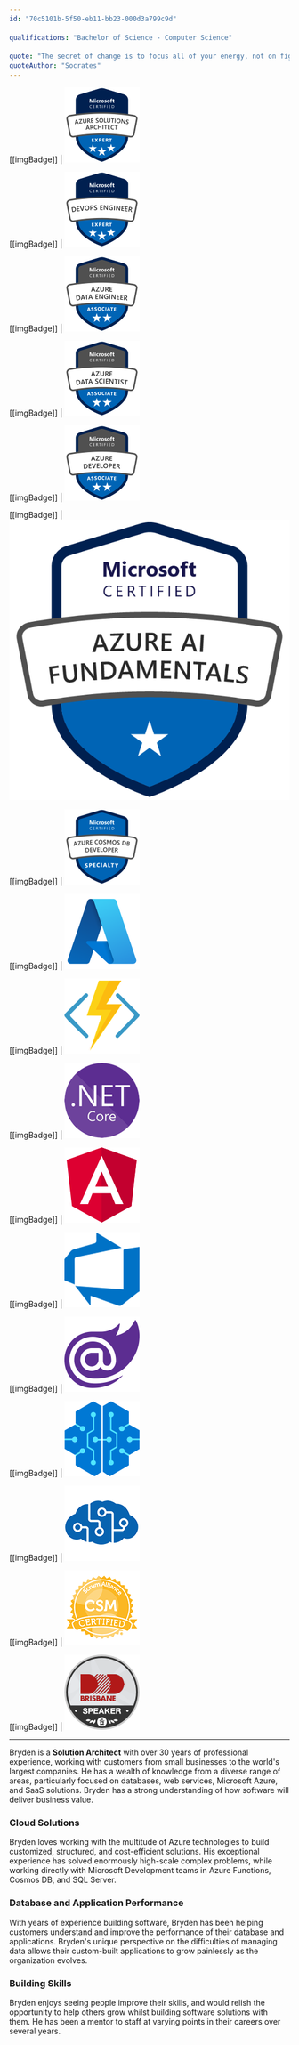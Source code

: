 ```yaml
---
id: "70c5101b-5f50-eb11-bb23-000d3a799c9d"

qualifications: "Bachelor of Science - Computer Science"

quote: "The secret of change is to focus all of your energy, not on fighting the old, but building on the new."
quoteAuthor: "Socrates"
---
```


[[imgBadge]]
| ![Microsoft Certified: Azure Solutions Architect Expert](../badges/Certification-microsoft-azure-solutions-architect-expert.png)

[[imgBadge]]
| ![Microsoft Certified: DevOps Engineer Expert](../badges/Certification-microsoft-azure-devops-engineer-expert.png)

[[imgBadge]]
| ![Microsoft Certified: Azure Data Engineer Associate](../badges/Certification-microsoft-azure-data-engineer-associate.png)

[[imgBadge]]
| ![Microsoft Certified: Azure Data Scientist Associate](../badges/Certification-microsoft-azure-data-scientist-associate.png)

[[imgBadge]]
| ![Microsoft Certified: Azure Developer Associate](../badges/Certification-microsoft-azure-developer-associate.png)

[[imgBadge]]
| ![Microsoft Certified: Azure AI Fundamentals](../badges/Certification-microsoft-azure-ai-fundamentals.png)

[[imgBadge]]
| ![Microsoft Certified: Azure Cosmos DB Developer Specialty](../badges/Certification-microsoft-cosmos.png)

[[imgBadge]]
| ![Azure](../badges/Business-microsoft-azure.png)

[[imgBadge]]
| ![Azure Functions](../badges/Developer-azure-function.png)

[[imgBadge]]
| ![.NET Core](../badges/Developer-dotnet-core.png)

[[imgBadge]]
| ![Angular](../badges/Developer-angular.png)

[[imgBadge]]
| ![Azure DevOps](../badges/Business-microsoft-azure-devops.png)

[[imgBadge]]
| ![Blazor](../badges/Developer-blazor.png)

[[imgBadge]]
| ![Azure Machine Learning](../badges/Business-microsoft-azure-machinelearning.png)

[[imgBadge]]
| ![Microsoft Cognitive Service](../badges/Developer-cognitive-services.png)

[[imgBadge]]
| ![Certified Scrum Master](../badges/Certification-scrumalliance-master.png)

[[imgBadge]]
| [![Speaker at DDD Brisbane 2015](../badges/Event-DDD-Brisbane.png)](https://dddbrisbane.com)


---

Bryden is a **Solution Architect** with over 30 years of professional experience, working with customers from small businesses to the world's largest companies. He has a wealth of knowledge from a diverse range of areas, particularly focused on databases, web services, Microsoft Azure, and SaaS solutions. Bryden has a strong understanding of how software will deliver business value.

### Cloud Solutions
Bryden loves working with the multitude of Azure technologies to build customized, structured, and cost-efficient solutions. His exceptional experience has solved  enormously high-scale complex problems, while working directly with Microsoft Development teams in Azure Functions, Cosmos DB, and SQL Server.

### Database and Application Performance 
With years of experience building software, Bryden has been helping customers understand and improve the performance of their database and applications. Bryden's unique perspective on the difficulties of managing data allows their custom-built applications to grow painlessly as the organization evolves.

### Building Skills
Bryden enjoys seeing people improve their skills, and would relish the opportunity to help others grow whilst building software solutions with them. He has been a mentor to staff at varying points in their careers over several years.
